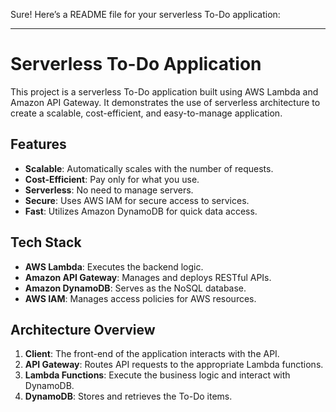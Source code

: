 Sure! Here’s a README file for your serverless To-Do application:

---

# Serverless To-Do Application

This project is a serverless To-Do application built using AWS Lambda and Amazon API Gateway. It demonstrates the use of serverless architecture to create a scalable, cost-efficient, and easy-to-manage application.

## Features

- **Scalable**: Automatically scales with the number of requests.
- **Cost-Efficient**: Pay only for what you use.
- **Serverless**: No need to manage servers.
- **Secure**: Uses AWS IAM for secure access to services.
- **Fast**: Utilizes Amazon DynamoDB for quick data access.

## Tech Stack

- **AWS Lambda**: Executes the backend logic.
- **Amazon API Gateway**: Manages and deploys RESTful APIs.
- **Amazon DynamoDB**: Serves as the NoSQL database.
- **AWS IAM**: Manages access policies for AWS resources.

## Architecture Overview

1. **Client**: The front-end of the application interacts with the API.
2. **API Gateway**: Routes API requests to the appropriate Lambda functions.
3. **Lambda Functions**: Execute the business logic and interact with DynamoDB.
4. **DynamoDB**: Stores and retrieves the To-Do items.
